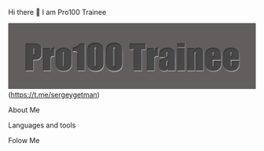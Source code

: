  Hi there 👋 I am Pro100 Trainee

 !['Header'](https://github.com/SergeyGetman/sergeygetman/blob/main/assets/Screenshot_13.png)
 (https://t.me/sergeygetman)

About Me

Languages and tools

Folow Me

